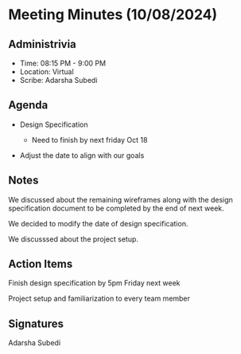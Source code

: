 # Meeting Minutes (10/08/2024)

## Administrivia
<!-- The scribe is the person taking the _notes_. This is encouraged to be a single person to reduce problems. -->
* Time: 08:15 PM - 9:00 PM
* Location: Virtual
* Scribe: Adarsha Subedi

## Agenda
* Design Specification
  * Need to finish by next friday Oct 18

* Adjust the date to align with our goals

## Notes
We discussed about the remaining wireframes along with the design specification document to be completed by the end of next week.

We decided to modify the date of design specification.

We discusssed about the project setup.

## Action Items
Finish design specification by 5pm Friday next week

Project setup and familiarization to every team member

## Signatures
<!-- Add signatures on 10/11/2024 -->
Adarsha Subedi